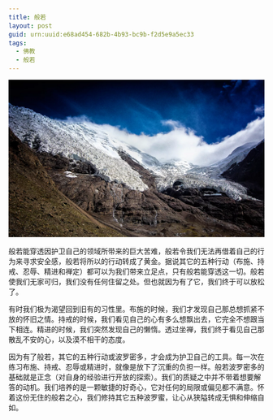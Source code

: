 ```yaml
---
title: 般若
layout: post
guid: urn:uuid:e68ad454-682b-4b93-bc9b-f2d5e9a5ec33
tags:
  - 佛教
  - 般若
---
```



[![](/media/files/2010/07/19/banr.png)](https://bolg-1257385283.cos.ap-chengdu.myqcloud.com/2010/07/19/banr.png)

般若能穿透因护卫自己的领域所带来的巨大苦难，般若令我们无法再借着自己的行为来寻求安全感，般若将所以的行动转成了黄金。据说其它的五种行动（布施、持戒、忍辱、精进和禅定）都可以为我们带来立足点，只有般若能穿透这一切。般若使我们无家可归，我们没有任何住留之处。但也就因为有了它，我们终于可以放松了。

有时我们极为渴望回到旧有的习性里。布施的时候，我们才发现自己那总想抓紧不放的怀旧之情。持戒的时候，我们看见自己的心有多么想飘出去，它完全不想跟当下相连。精进的时候，我们突然发现自己的懒惰。透过坐禅，我们终于看见自己那散乱不安的心，以及漠不相干的态度。

因为有了般若，其它的五种行动或波罗密多，才会成为护卫自己的工具。每一次在练习布施、持戒、忍辱或精进时，就像是放下了沉重的负担一样。般若波罗密多的基础就是正念（对自身的经验进行开放的探索）。我们的质疑之中并不带着想要解答的动机。我们培养的是一颗敏捷的好奇心，它对任何的局限或偏见都不满意。怀着这份无住的般若之心，我们修持其它五种波罗蜜，让心从狭隘转成无惧和伸缩自如。